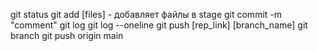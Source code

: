 git status
git add [files] - добавляет файлы в stage
git commit -m "comment"
git log
git log --oneline
git push [rep_link] [branch_name]
git branch
git push origin main